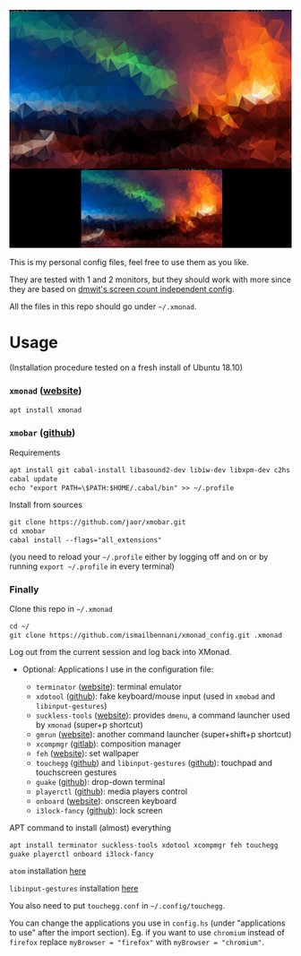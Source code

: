 ![Screenshot](screenshot.jpg)

This is my personal config files, feel free to use them as you like.

They are tested with 1 and 2 monitors, but they should work with more since they are based on [dmwit's screen count independent config](https://wiki.haskell.org/Xmonad/Config_archive/dmwit%27s_xmonad.hs).

All the files in this repo should go under `~/.xmonad`.

# Usage

(Installation procedure tested on a fresh install of Ubuntu 18.10)

### `xmonad` ([website](https://xmonad.org/))

```
apt install xmonad
```

### `xmobar` ([github](https://github.com/jaor/xmobar))

Requirements

```
apt install git cabal-install libasound2-dev libiw-dev libxpm-dev c2hs
cabal update
echo "export PATH=\$PATH:$HOME/.cabal/bin" >> ~/.profile
```

Install from sources

```
git clone https://github.com/jaor/xmobar.git
cd xmobar
cabal install --flags="all_extensions"
```

(you need to reload your `~/.profile` either by logging off and on or by running `export ~/.profile` in every terminal)

### Finally

Clone this repo in `~/.xmonad`

```
cd ~/
git clone https://github.com/ismailbennani/xmonad_config.git .xmonad
```

Log out from the current session and log back into XMonad.

* Optional: Applications I use in the configuration file:

  - `terminator` ([website](https://launchpad.net/terminator)): terminal emulator
  - `xdotool` ([github](https://github.com/jordansissel/xdotool)): fake keyboard/mouse input (used in `xmobad` and `libinput-gestures`)
  - `suckless-tools` ([website](http://tools.suckless.org/)): provides `dmenu`, a command launcher used by `xmonad` (super+p shortcut)
  - `gmrun` ([website](https://sourceforge.net/projects/gmrun/)): another command launcher (super+shift+p shortcut)
  - `xcompmgr` ([gitlab](https://gitlab.freedesktop.org/xorg/app/xcompmgr)): composition manager
  - `feh` ([website](https://feh.finalrewind.org/)): set wallpaper
  - `touchegg` ([github](https://github.com/JoseExposito/touchegg)) and `libinput-gestures` ([github](https://github.com/bulletmark/libinput-gestures)): touchpad and touchscreen gestures
  - `guake` ([github](https://github.com/Guake/guake)): drop-down terminal
  - `playerctl` ([github](https://github.com/acrisci/playerctl)): media players control
  - `onboard` ([website](https://launchpad.net/onboard)): onscreen keyboard
  - `i3lock-fancy` ([github](https://github.com/meskarune/i3lock-fancy)): lock screen

APT command to install (almost) everything

```
apt install terminator suckless-tools xdotool xcompmgr feh touchegg guake playerctl onboard i3lock-fancy
```

`atom` installation [here](https://atom.io/)

`libinput-gestures` installation [here](https://github.com/bulletmark/libinput-gestures)

You also need to put `touchegg.conf` in `~/.config/touchegg`.

You can change the applications you use in `config.hs` (under "applications to use" after the import section). Eg. if you want to use `chromium` instead of `firefox` replace `myBrowser = "firefox"` with `myBrowser = "chromium"`.
